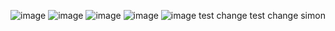![image](https://github.com/user-attachments/assets/e78fa0c2-29aa-4b1c-a454-abdaefe554ac)
![image](https://github.com/user-attachments/assets/678c0191-3a2f-4b80-9c11-56221f75b446)
![image](https://github.com/user-attachments/assets/f60cadaa-30f9-4d89-bd77-e86f6ebbd487)
![image](https://github.com/user-attachments/assets/1268c6ea-d731-401a-91bb-6de23026acea)
![image](https://github.com/user-attachments/assets/4b6514d3-c3ee-4d6f-b3d8-8b9d03651ff9)
test change
test change simon
